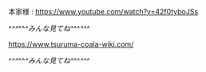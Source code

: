 本家様 : https://www.youtube.com/watch?v=42f0tyboJSs

^_^^_^^_^みんな見てね^_^^_^^_^

https://www.tsuruma-coala-wiki.com/

^_^^_^^_^みんな見てね^_^^_^^_^

